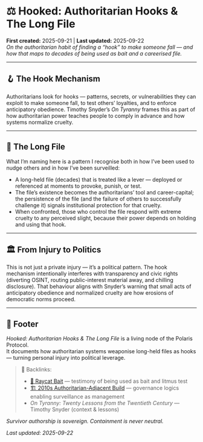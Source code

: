 # ⚖️ Hooked: Authoritarian Hooks & The Long File  
**First created:** 2025-09-21 | **Last updated:** 2025-09-22  
*On the authoritarian habit of finding a “hook” to make someone fall — and how that maps to decades of being used as bait and a careerised file.*  

---

## 🪝 The Hook Mechanism  
Authoritarians look for hooks — patterns, secrets, or vulnerabilities they can exploit to make someone fall, to test others’ loyalties, and to enforce anticipatory obedience. Timothy Snyder’s *On Tyranny* frames this as part of how authoritarian power teaches people to comply in advance and how systems normalize cruelty.  

---

## 📂 The Long File  
What I’m naming here is a pattern I recognise both in how I’ve been used to nudge others and in how I’ve been surveilled:  
- A long-held file (decades) that is treated like a lever — deployed or referenced at moments to provoke, punish, or test.  
- The file’s existence becomes the authoritarians’ tool and career-capital; the persistence of the file (and the failure of others to successfully challenge it) signals institutional protection for that cruelty.  
- When confronted, those who control the file respond with extreme cruelty to any perceived slight, because their power depends on holding and using that hook.  

---

## 🏛️ From Injury to Politics  
This is not just a private injury — it’s a political pattern. The hook mechanism intentionally interferes with transparency and civic rights (diverting OSINT, routing public-interest material away, and chilling disclosure). That behaviour aligns with Snyder’s warning that small acts of anticipatory obedience and normalized cruelty are how erosions of democratic norms proceed.  

---

## 🏮 Footer  

*Hooked: Authoritarian Hooks & The Long File* is a living node of the Polaris Protocol.  
It documents how authoritarian systems weaponise long-held files as hooks — turning personal injury into political leverage.  

> 📡 Backlinks:  
> - [🧿 Raycat Bait](../SCP-VoiceX_Casefiles/🧿_raycat_bait.md) — testimony of being used as bait and litmus test  
> - [🏗️ 2010s Authoritarian-Adjacent Build](../Big_Picture_Protocols/🧠_HM_Dept_Coercive_Nudges/🏗️_2010s_authoritarian_adjacent_build.md) — governance logics enabling surveillance as management  
> - *On Tyranny: Twenty Lessons from the Twentieth Century* — Timothy Snyder (context & lessons)  

*Survivor authorship is sovereign. Containment is never neutral.*  

_Last updated: 2025-09-22_  
